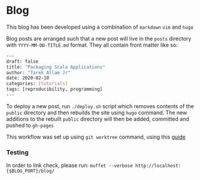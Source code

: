 # Blog

This blog has been developed using a combination of `markdown` `vim` and `hugo`

Blog posts are arranged such that a new post will live in the `posts` directory with
`YYYY-MM-DD-TITLE.md` format. They all contain front matter like so:

```bash
---
draft: false
title: "Packaging Scala Applications"
author: "Tarek Allam Jr"
date: 2020-02-10
categories: [tutorials]
tags: [reproducibility, programming]
---
```

To deploy a new post, run `./deploy.sh` script which removes contents of the `public` directory
and then rebuilds the site using `hugo` command. The new additions to the rebuilt `public` directory
will then be added, committed and pushed to `gh-pages`

This workflow was set up using `git worktree` command, using this
[guide](https://gohugo.io/hosting-and-deployment/hosting-on-github/)

### Testing

In order to link check, please run: `muffet --verbose http://localhost:{$BLOG_PORT}/blog/`
